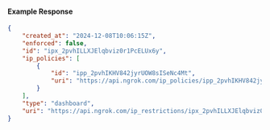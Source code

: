 <!-- Code generated for API Clients. DO NOT EDIT. -->

#### Example Response

```json
{
	"created_at": "2024-12-08T10:06:15Z",
	"enforced": false,
	"id": "ipx_2pvhILLXJElqbviz0r1PcELUx6y",
	"ip_policies": [
		{
			"id": "ipp_2pvhIKHV842jyrUOW8sISeNc4Mt",
			"uri": "https://api.ngrok.com/ip_policies/ipp_2pvhIKHV842jyrUOW8sISeNc4Mt"
		}
	],
	"type": "dashboard",
	"uri": "https://api.ngrok.com/ip_restrictions/ipx_2pvhILLXJElqbviz0r1PcELUx6y"
}
```
